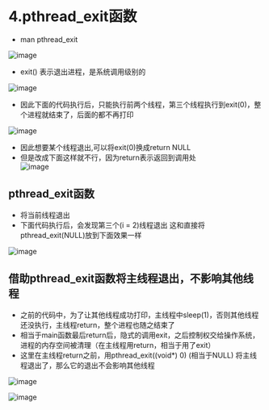 # 4.pthread_exit函数  

* man pthread_exit  

![image](https://user-images.githubusercontent.com/58176267/173747430-29a7f094-f5f4-47a9-8714-ec40932e3dd3.png)  


* exit() 表示退出进程，是系统调用级别的

![image](https://user-images.githubusercontent.com/58176267/173749142-1d5b4d1b-ddf5-4e28-8e13-3a86ce60a9e6.png)  

* 因此下面的代码执行后，只能执行前两个线程，第三个线程执行到exit(0)，整个进程就结束了，后面的都不再打印  

![image](https://user-images.githubusercontent.com/58176267/173748386-9a1cb291-488b-443a-8a61-442e0d7b770c.png)  


* 因此想要某个线程退出,可以将exit(0)换成return NULL   
* 但是改成下面这样就不行，因为return表示返回到调用处  
![image](https://user-images.githubusercontent.com/58176267/173751520-251a0a89-51f3-4240-8b67-b85a9bca880f.png)


## pthread_exit函数  

* 将当前线程退出  
* 下面代码执行后，会发现第三个(i = 2)线程退出  这和直接将pthread_exit(NULL)放到下面效果一样  

![image](https://user-images.githubusercontent.com/58176267/173751867-7b79099f-9a15-4e1c-930e-915c324a73ca.png)  


## 借助pthread_exit函数将主线程退出，不影响其他线程  
 
* 之前的代码中，为了让其他线程成功打印，主线程中sleep(1)，否则其他线程还没执行，主线程return，整个进程也随之结束了
* 相当于main函数最后return后，隐式的调用exit，之后控制权交给操作系统，进程的内存空间被清理（在主线程用return，相当于用了exit）  
* 这里在主线程return之前，用pthread_exit((void*) 0) (相当于NULL) 将主线程退出了，那么它的退出不会影响其他线程  

![image](https://user-images.githubusercontent.com/58176267/173752311-75daac95-c4dd-4c9b-82e4-f165c0b589cf.png)  


![image](https://user-images.githubusercontent.com/58176267/173752947-a49a0b66-dc16-4385-b419-06a8e26d633f.png)



